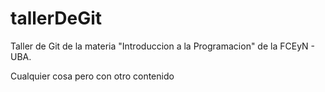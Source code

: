 # tallerDeGit

Taller de Git de la materia "Introduccion a la Programacion" de la FCEyN - UBA.



Cualquier cosa pero con otro contenido
